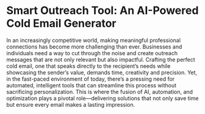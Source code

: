 # Smart Outreach Tool: An AI-Powered Cold Email Generator

In an increasingly competitive world, making meaningful professional connections has become more challenging than ever. Businesses and individuals need a way to cut through the noise and create outreach messages that are not only relevant but also impactful. Crafting the perfect cold email, one that speaks directly to the recipient’s needs while showcasing the sender’s value, demands time, creativity and precision. Yet, in the fast-paced environment of today, there’s a pressing need for automated, intelligent tools that can streamline this process without sacrificing personalization. This is where the fusion of AI, automation, and optimization plays a pivotal role—delivering solutions that not only save time but ensure every email makes a lasting impression.
